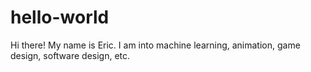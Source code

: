 # hello-world

Hi there!
My name is Eric. I am into machine learning, animation, game design, software design, etc.
